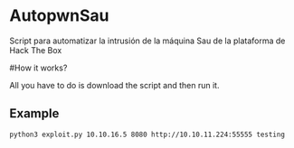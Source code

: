 # AutopwnSau
Script para automatizar la intrusión de la máquina Sau de la plataforma de Hack The Box

#How it works?

All you have to do is download the script and then run it.

## Example

`python3 exploit.py 10.10.16.5 8080 http://10.10.11.224:55555 testing`
